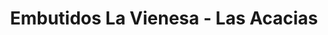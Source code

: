 ---
title: "Embutidos La Vienesa - Las Acacias"
url: /guayaquil/embutidos-la-vienesa-las-acacias/
shop: Supermarkt
---